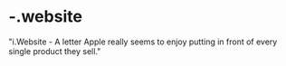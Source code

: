# -.website
"i.Website - A letter Apple really seems to enjoy putting in front of every single product they sell."
